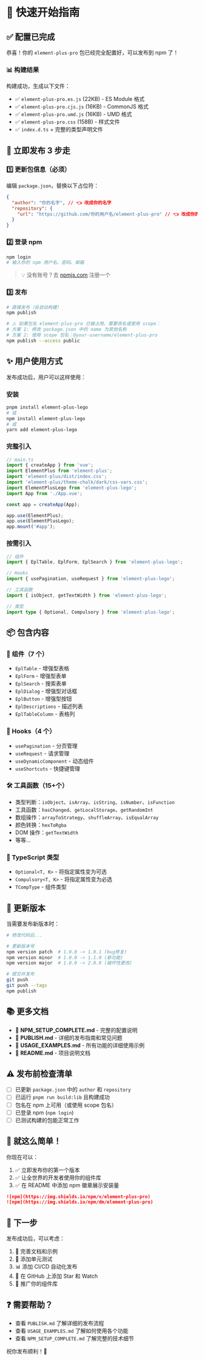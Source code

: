 # 🚀 快速开始指南

## ✅ 配置已完成

恭喜！你的 `element-plus-pro` 包已经完全配置好，可以发布到 npm 了！

### 📊 构建结果

构建成功，生成以下文件：

- ✅ `element-plus-pro.es.js` (22KB) - ES Module 格式
- ✅ `element-plus-pro.cjs.js` (16KB) - CommonJS 格式
- ✅ `element-plus-pro.umd.js` (16KB) - UMD 格式
- ✅ `element-plus-pro.css` (158B) - 样式文件
- ✅ `index.d.ts` + 完整的类型声明文件

## 🎯 立即发布 3 步走

### 1️⃣ 更新包信息（必须）

编辑 `package.json`，替换以下占位符：

```json
{
  "author": "你的名字", // 👈 改成你的名字
  "repository": {
    "url": "https://github.com/你的用户名/element-plus-pro" // 👈 改成你的 GitHub 地址
  }
}
```

### 2️⃣ 登录 npm

```bash
npm login
# 输入你的 npm 用户名、密码、邮箱
```

> 💡 没有账号？去 [npmjs.com](https://www.npmjs.com/) 注册一个

### 3️⃣ 发布

```bash
# 直接发布（会自动构建）
npm publish

# ⚠️ 如果包名 element-plus-pro 已被占用，需要改名或使用 scope：
# 方案 1: 修改 package.json 中的 name 为其他名称
# 方案 2: 使用 scope 包名：@your-username/element-plus-pro
npm publish --access public
```

## ✨ 用户使用方式

发布成功后，用户可以这样使用：

### 安装

```bash
pnpm install element-plus-lego
# 或
npm install element-plus-lego
# 或
yarn add element-plus-lego
```

### 完整引入

```typescript
// main.ts
import { createApp } from 'vue';
import ElementPlus from 'element-plus';
import 'element-plus/dist/index.css';
import 'element-plus/theme-chalk/dark/css-vars.css';
import ElementPlusLego from 'element-plus-lego';
import App from './App.vue';

const app = createApp(App);

app.use(ElementPlus);
app.use(ElementPlusLego);
app.mount('#app');
```

### 按需引入

```typescript
// 组件
import { EplTable, EplForm, EplSearch } from 'element-plus-lego';

// Hooks
import { usePagination, useRequest } from 'element-plus-lego';

// 工具函数
import { isObject, getTextWidth } from 'element-plus-lego';

// 类型
import type { Optional, Compulsory } from 'element-plus-lego';
```

## 📦 包含内容

### 🧩 组件（7 个）

- `EplTable` - 增强型表格
- `EplForm` - 增强型表单
- `EplSearch` - 搜索表单
- `EplDialog` - 增强型对话框
- `EplButton` - 增强型按钮
- `EplDescriptions` - 描述列表
- `EplTableColumn` - 表格列

### 🎣 Hooks（4 个）

- `usePagination` - 分页管理
- `useRequest` - 请求管理
- `useDynamicComponent` - 动态组件
- `useShortcuts` - 快捷键管理

### 🛠️ 工具函数（15+个）

- 类型判断：`isObject`、`isArray`、`isString`、`isNumber`、`isFunction`
- 工具函数：`hasChanged`、`getLocalStorage`、`getRandomInt`
- 数组操作：`arrayToStrategy`、`shuffleArray`、`isEqualArray`
- 颜色转换：`hexToRgba`
- DOM 操作：`getTextWidth`
- 等等...

### 📘 TypeScript 类型

- `Optional<T, K>` - 将指定属性变为可选
- `Compulsory<T, K>` - 将指定属性变为必选
- `TCompType` - 组件类型

## 🔄 更新版本

当需要发布新版本时：

```bash
# 修改代码后...

# 更新版本号
npm version patch  # 1.0.0 -> 1.0.1 (bug修复)
npm version minor  # 1.0.0 -> 1.1.0 (新功能)
npm version major  # 1.0.0 -> 2.0.0 (破坏性更改)

# 提交并发布
git push
git push --tags
npm publish
```

## 📚 更多文档

- 📖 **NPM_SETUP_COMPLETE.md** - 完整的配置说明
- 📖 **PUBLISH.md** - 详细的发布指南和常见问题
- 📖 **USAGE_EXAMPLES.md** - 所有功能的详细使用示例
- 📖 **README.md** - 项目说明文档

## ⚠️ 发布前检查清单

- [ ] 已更新 `package.json` 中的 `author` 和 `repository`
- [ ] 已运行 `pnpm run build:lib` 且构建成功
- [ ] 包名在 npm 上可用（或使用 scope 包名）
- [ ] 已登录 npm (`npm login`)
- [ ] 已测试构建的包能正常工作

## 🎉 就这么简单！

你现在可以：

1. ✅ 立即发布你的第一个版本
2. ✅ 让全世界的开发者使用你的组件库
3. ✅ 在 README 中添加 npm 徽章展示安装量

```markdown
![npm](https://img.shields.io/npm/v/element-plus-pro)
![npm](https://img.shields.io/npm/dm/element-plus-pro)
```

## 💪 下一步

发布成功后，可以考虑：

1. 📝 完善文档和示例
2. 🧪 添加单元测试
3. 📊 添加 CI/CD 自动化发布
4. 🌟 在 GitHub 上添加 Star 和 Watch
5. 🚀 推广你的组件库

## ❓ 需要帮助？

- 查看 `PUBLISH.md` 了解详细的发布流程
- 查看 `USAGE_EXAMPLES.md` 了解如何使用各个功能
- 查看 `NPM_SETUP_COMPLETE.md` 了解完整的技术细节

祝你发布顺利！🎊
